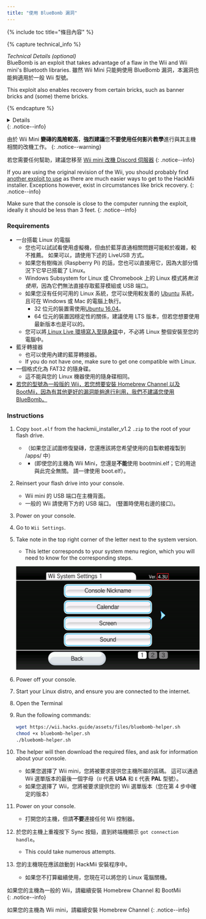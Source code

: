 ```yaml
---
title: "使用 BlueBomb 漏洞"
---
```


{% include toc title="條目內容" %}

{% capture technical_info %}
<summary><em>Technical Details (optional)</em></summary>
BlueBomb is an exploit that takes advantage of a flaw in the Wii and Wii mini's Bluetooth libraries. 雖然 Wii Mini 只能夠使用 BlueBomb 漏洞，本漏洞也能夠適用於一般 Wii 型號。

This exploit also enables recovery from certain bricks, such as banner bricks and (some) theme bricks.

{% endcapture %}
<details>{{ technical_info | markdownify }}</details>
{: .notice--info}

由於 Wii Mini **變磚的風險較高**，**強烈建議**您**不要使用任何影片教學**進行與其主機相關的改機工作。
{: .notice--warning}

若您需要任何幫助，建議您移至 [Wii mini 改機 Discord 伺服器](https://discord.gg/6ryxnkS)
{: .notice--info}

If you are using the original revision of the Wii, you should probably find [another exploit to use](get-started) as there are much easier ways to get to the HackMii installer. Exceptions however, exist in circumstances like brick recovery.
{: .notice--info}

Make sure that the console is close to the computer running the exploit, ideally it should be less than 3 feet.
{: .notice--info}

### Requirements

* 一台搭載 Linux 的電腦
    * 您也可以試試看使用虛擬機，但由於藍芽直通相關問題可能較於複雜，較不推薦。 如果可以，請使用下述的 LiveUSB 方式。
    * 如果您有樹梅派 (Raspberry Pi) 的話，您也可以直接用它，因為大部分情況下它早已搭載了 Linux。
    * Windows Subsystem for Linux 或 Chromebook 上的 Linux 模式將*無法使用*，因為它們無法直接存取藍芽模組或 USB 端口。
    * 如果您沒有任何可用的 Linux 系統，您可以使用較友善的 [Ubuntu](https://ubuntu.com/download/desktop) 系統，且可在 Windows 或 Mac 的電腦上執行。
        * 32 位元的裝置需使用[Ubuntu 16.04](http://releases.ubuntu.com/16.04/)。
        * 64 位元的裝置因穩定性的關係，建議使用 LTS 版本，但若您想要使用最新版本也是可以的。
    * 您可以將[ Linux Live 環境寫入至隨身碟](https://ubuntu.com/tutorials/tutorial-create-a-usb-stick-on-windows#1-overview)中，不必將 Linux 整個安裝至您的電腦中。
* 藍牙轉接器
    * 也可以使用內建的藍芽轉接器。
    * If you do not have one, make sure to get one compatible with Linux.
* 一個格式化為 FAT32 的隨身碟。
    * 這不能與您的 Linux 機器使用的隨身碟相同。
* [若您的型號為一般版的 Wii，若您想要安裝 Homebrew Channel 以及 BootMii，因為有其他更好的漏洞能夠進行利用，我們不建議您使用 BlueBomb。](https://bootmii.org/download/)

### Instructions

1. Copy `boot.elf` from the hackmii_installer_v1.2 `.zip` to the root of your flash drive.
    + （如果您正試圖修復變磚，您還應該將您希望使用的自製軟體複製到 /apps/ 中）
    + - (即使您的主機為 Wii Mini，您還是**不能**使用 bootmini.elf；它的用途與此完全無關。 請一律使用 boot.elf）。
1. Reinsert your flash drive into your console.
    + Wii mini 的 USB 端口在主機背面。
    + 一般的 Wii 請使用下方的 USB 端口。 (豎置時使用右邊的接口)。
1. Power on your console.
1. Go to `Wii Settings`.
1. Take note in the top right corner of the letter next to the system version.
    + This letter corresponds to your system menu region, which you will need to know for the corresponding steps.

    ![](/images/wii/SystemMenuVersion.png)

1. Power off your console.
1. Start your Linux distro, and ensure you are connected to the internet.
1. Open the Terminal
1. Run the following commands:

    ```bash
    wget https://wii.hacks.guide/assets/files/bluebomb-helper.sh
    chmod +x bluebomb-helper.sh
    ./bluebomb-helper.sh
    ```

1. The helper will then download the required files, and ask for information about your console.
    + 如果您選擇了 Wii mini，您將被要求提供您主機所屬的區碼。 這可以通過 Wii 選單版本的最後一個字母（`U` 代表 **USA** 和 `E` 代表 **PAL** 型號）。
    + 如果您選擇了 Wii，您將被要求提供您的 Wii 選單版本（您在第 4 步中確定的版本）
1. Power on your console.
    + 打開您的主機，但請**不要**連接任何 Wii 控制器。
1. 於您的主機上重複按下 Sync 按鈕，直到終端機顯示 `got connection handle`。
    + This could take numerous attempts.
1. 您的主機現在應該啟動到 HackMii 安裝程序中。
    + 如果您不打算繼續使用，您現在可以將您的 Linux 電腦關機。

如果您的主機為一般的 Wii，請繼續安裝 Homebrew Channel 和 BootMii<br>
{: .notice--info}

如果您的主機為 Wii mini，請繼續安裝 Homebrew Channel
{: .notice--info}
